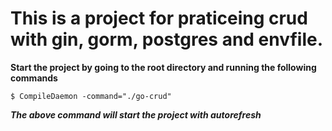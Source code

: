 # This is a project for praticeing crud with gin, gorm, postgres and envfile.

**Start the project by going to the root directory and running the following commands**
```
$ CompileDaemon -command="./go-crud"
```
***The above command will start the project with autorefresh***

